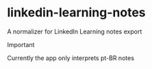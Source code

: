 # linkedin-learning-notes

A normalizer for LinkedIn Learning notes export

> [!IMPORTANT]
>
> Currently the app only interprets pt-BR notes
